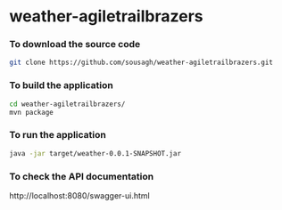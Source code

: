 # weather-agiletrailbrazers

### To download the source code
```sh
git clone https://github.com/sousagh/weather-agiletrailbrazers.git
```


### To build the application
```sh
cd weather-agiletrailbrazers/
mvn package
```

### To run the application
```sh
java -jar target/weather-0.0.1-SNAPSHOT.jar
```
### To check the API documentation

http://localhost:8080/swagger-ui.html
